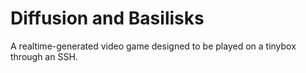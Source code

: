 # Diffusion and Basilisks

A realtime-generated video game designed to be played on a tinybox through an SSH.

